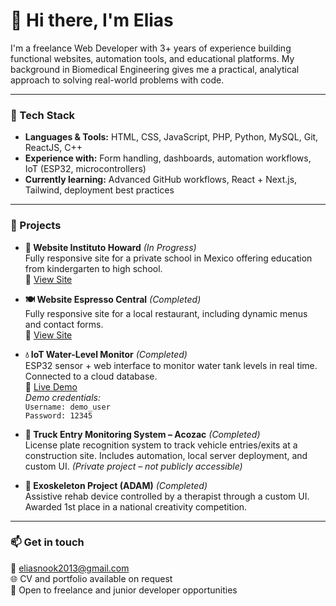 # 👋 Hi there, I'm Elias

I'm a freelance Web Developer with 3+ years of experience building functional websites, automation tools, and educational platforms. My background in Biomedical Engineering gives me a practical, analytical approach to solving real-world problems with code.

---

### 🧰 Tech Stack

- **Languages & Tools:** HTML, CSS, JavaScript, PHP, Python, MySQL, Git, ReactJS, C++
- **Experience with:** Form handling, dashboards, automation workflows, IoT (ESP32, microcontrollers)
- **Currently learning:** Advanced GitHub workflows, React + Next.js, Tailwind, deployment best practices

---

### 🚀 Projects

- **📌 Website Instituto Howard** *(In Progress)*  
  Fully responsive site for a private school in Mexico offering education from kindergarten to high school.  
  🔗 [View Site](https://www.institutohoward.org)

- **🍽️ Website Espresso Central** *(Completed)*  
  Fully responsive site for a local restaurant, including dynamic menus and contact forms.  
  🔗 [View Site](https://www.espressocentral.mx)

- **💧 IoT Water-Level Monitor** *(Completed)*  
  ESP32 sensor + web interface to monitor water tank levels in real time. Connected to a cloud database.  
  🔗 [Live Demo](https://www.selisar.com/portfolio/medidor)  
  *Demo credentials:*  
  `Username: demo_user`  
  `Password: 12345`

- **🚛 Truck Entry Monitoring System – Acozac** *(Completed)*  
  License plate recognition system to track vehicle entries/exits at a construction site. Includes automation, local server deployment, and custom UI. *(Private project – not publicly accessible)*

- **🦾 Exoskeleton Project (ADAM)** *(Completed)*  
  Assistive rehab device controlled by a therapist through a custom UI. Awarded 1st place in a national creativity competition.

---

### 📫 Get in touch

📧 eliasnook2013@gmail.com  
🌐 CV and portfolio available on request  
🧠 Open to freelance and junior developer opportunities
